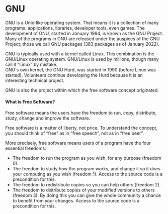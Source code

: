 # GNU

GNU is a Unix-like operating system. That means it is a collection of many programs: applications, libraries, developer tools, even games. The development of GNU, started in January 1984, is known as the GNU Project. Many of the programs in GNU are released under the auspices of the GNU Project; those we call GNU packages (383 packages as of January 2022).

GNU is typically used with a kernel called Linux. This combination is the GNU/Linux operating system. GNU/Linux is used by millions, though many call it “Linux” by mistake.  
GNU's own kernel, the GNU Hurd, was started in 1990 (before Linux was started). Volunteers continue developing the Hurd because it is an interesting technical project.

GNU is also the project within which the free software concept originated. 

#### What is Free Software?

Free software means the users have the freedom to run, copy, distribute, study, change and improve the software.

Free software is a matter of liberty, not price. To understand the concept, you should think of “free” as in “free speech”, not as in “free beer”.

More precisely, free software means users of a program have the four essential freedoms:

* The freedom to run the program as you wish, for any purpose (freedom 0).
* The freedom to study how the program works, and change it so it does your computing as you wish (freedom 1). Access to the source code is a precondition for this.
* The freedom to redistribute copies so you can help others (freedom 2).
* The freedom to distribute copies of your modified versions to others (freedom 3). By doing this you can give the whole community a chance to benefit from your changes. Access to the source code is a precondition for this.
